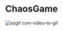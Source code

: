 # ChaosGame
![ezgif com-video-to-gif](https://user-images.githubusercontent.com/44266051/49789698-d2c5e700-fd56-11e8-8f2e-52e7e8394a7f.gif)

